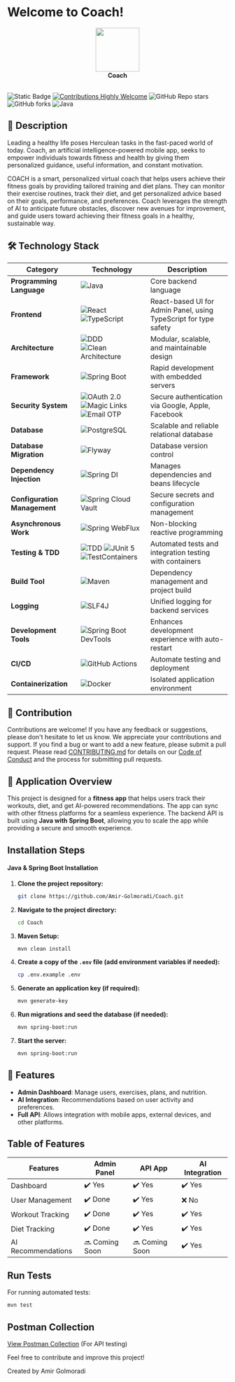 # Welcome to Coach!

<div align="center">  
  <image height= "100" width ="100" src="assets/logo.png"></image>
  <br>  
  <strong>Coach</strong>  
</div>
<br>

![Static Badge](https://img.shields.io/badge/MIT-License-brightgreen) [![Contributions Highly Welcome](https://img.shields.io/badge/contributions-welcome-brightgreen.svg?style=flat)](https://github.com/Amir-Golmoradi/Coach/blob/master/CONTRIBUTING.md) ![GitHub Repo stars](https://img.shields.io/github/stars/Amir-Golmoradi/Coach) ![GitHub forks](https://img.shields.io/github/forks/Amir-Golmoradi/Coach?label=Amir%20Golmoradi) ![Java](https://img.shields.io/badge/Java-21-blue?logo=openjdk)

## 📜 Description

Leading a healthy life poses Herculean tasks in the fast-paced world of today. Coach, an artificial intelligence-powered mobile app, seeks to empower individuals towards fitness and health by giving them personalized guidance, useful information, and constant motivation.

COACH is a smart, personalized virtual coach that helps users achieve their fitness goals by providing tailored training and diet plans. They can monitor their exercise routines, track their diet, and get personalized advice based on their goals, performance, and preferences. Coach leverages the strength of AI to anticipate future obstacles, discover new avenues for improvement, and guide users toward achieving their fitness goals in a healthy, sustainable way.

## 🛠 Technology Stack

| Category                     | Technology                                                                                                                                                                                                      | Description                                                      |
| ---------------------------- | --------------------------------------------------------------------------------------------------------------------------------------------------------------------------------------------------------------- | ---------------------------------------------------------------- |
| **Programming Language**     | ![Java](https://img.shields.io/badge/Java-21-blue?logo=openjdk)                                                                                                                                                 | Core backend language                                            |
| **Frontend**                 | ![React](https://img.shields.io/badge/React-18-blue?logo=react) ![TypeScript](https://img.shields.io/badge/TypeScript-5-blue?logo=typescript)                                                                   | React-based UI for Admin Panel, using TypeScript for type safety |
| **Architecture**             | ![DDD](https://img.shields.io/badge/Architecture-DDD-blueviolet) ![Clean Architecture](https://img.shields.io/badge/Architecture-Clean_Architecture-blueviolet)                                                 | Modular, scalable, and maintainable design                       |
| **Framework**                | ![Spring Boot](https://img.shields.io/badge/Spring%20Boot-3.4.2-brightgreen?logo=springboot)                                                                                                                    | Rapid development with embedded servers                          |
| **Security System**          | ![OAuth 2.0](https://img.shields.io/badge/Auth-OAuth_2.0-orange?logo=oauth) ![Magic Links](https://img.shields.io/badge/Auth-Magic_Links-blue) ![Email OTP](https://img.shields.io/badge/Auth-Email_OTP-yellow) | Secure authentication via Google, Apple, Facebook                |
| **Database**                 | ![PostgreSQL](https://img.shields.io/badge/Database-PostgreSQL-blue?logo=postgresql)                                                                                                                            | Scalable and reliable relational database                        |
| **Database Migration**       | ![Flyway](https://img.shields.io/badge/Migration-Flyway-red?logo=flyway)                                                                                                                                        | Database version control                                         |
| **Dependency Injection**     | ![Spring DI](https://img.shields.io/badge/DI-Spring_DI-brightgreen?logo=spring)                                                                                                                                 | Manages dependencies and beans lifecycle                         |
| **Configuration Management** | ![Spring Cloud Vault](https://img.shields.io/badge/Config-Spring_Cloud_Vault-purple?logo=vault)                                                                                                                 | Secure secrets and configuration management                      |
| **Asynchronous Work**        | ![Spring WebFlux](https://img.shields.io/badge/Reactive-Spring_WebFlux-green?logo=spring)                                                                                                                       | Non-blocking reactive programming                                |
| **Testing & TDD**            | ![TDD](https://img.shields.io/badge/Testing-TDD-yellow) ![JUnit 5](https://img.shields.io/badge/Testing-JUnit_5-blue?logo=junit5) ![TestContainers](https://img.shields.io/badge/Testing-TestContainers-orange) | Automated tests and integration testing with containers          |
| **Build Tool**               | ![Maven](https://img.shields.io/badge/Build-Maven-red?logo=apachemaven)                                                                                                                                         | Dependency management and project build                          |
| **Logging**                  | ![SLF4J](https://img.shields.io/badge/Logging-SLF4J-lightgrey?logo=log4j)                                                                                                                                       | Unified logging for backend services                             |
| **Development Tools**        | ![Spring Boot DevTools](https://img.shields.io/badge/DevTools-Spring_Boot_DevTools-brightgreen)                                                                                                                 | Enhances development experience with auto-restart                |
| **CI/CD**                    | ![GitHub Actions](https://img.shields.io/badge/CI/CD-GitHub_Actions-blue?logo=githubactions)                                                                                                                    | Automate testing and deployment                                  |
| **Containerization**         | ![Docker](https://img.shields.io/badge/Containerization-Docker-blue?logo=docker)                                                                                                                                | Isolated application environment                                 |

## 🤝 Contribution

Contributions are welcome! If you have any feedback or suggestions, please don't hesitate to let us know. We appreciate your contributions and support. If you find a bug or want to add a new feature, please submit a pull request. Please read [CONTRIBUTING.md](https://github.com/Amir-Golmoradi/Coach/blob/master/Contributing.md) for details on our [Code of Conduct](https://github.com/Amir-Golmoradi/Coach/blob/master/Code_Of_Conduct.md) and the process for submitting pull requests.

## 📱 Application Overview

This project is designed for a **fitness app** that helps users track their workouts, diet, and get AI-powered recommendations. The app can sync with other fitness platforms for a seamless experience. The backend API is built using **Java with Spring Boot**, allowing you to scale the app while providing a secure and smooth experience.

## Installation Steps

#### Java & Spring Boot Installation

1. **Clone the project repository:**
    
    ```bash
    git clone https://github.com/Amir-Golmoradi/Coach.git
    ```
    
2. **Navigate to the project directory:**
    
    ```bash
    cd Coach
    ```
    
3. **Maven Setup:**
    
    ```bash
    mvn clean install
    ```
    
4. **Create a copy of the `.env` file (add environment variables if needed):**
    
    ```bash
    cp .env.example .env
    ```
    
5. **Generate an application key (if required):**
    
    ```bash
    mvn generate-key
    ```
    
6. **Run migrations and seed the database (if needed):**
    
    ```bash
    mvn spring-boot:run
    ```
    
7. **Start the server:**
    
    ```bash
    mvn spring-boot:run
    ```
    

## 📑 Features

- **Admin Dashboard**: Manage users, exercises, plans, and nutrition.
- **AI Integration**: Recommendations based on user activity and preferences.
- **Full API**: Allows integration with mobile apps, external devices, and other platforms.

## Table of Features

|Features|Admin Panel|API App|AI Integration|
|---|---|---|---|
|Dashboard|✔️ Yes|✔️ Yes|✔️ Yes|
|User Management|✔️ Done|✔️ Yes|❌ No|
|Workout Tracking|✔️ Done|✔️ Yes|✔️ Yes|
|Diet Tracking|✔️ Done|✔️ Yes|✔️ Yes|
|AI Recommendations|🔜 Coming Soon|🔜 Coming Soon|✔️ Yes|

## Run Tests

For running automated tests:

```bash
mvn test
```

## Postman Collection

[View Postman Collection](https://documenter.getpostman.com/view/20769678/2s9Ye8fuf5) (For API testing)

Feel free to contribute and improve this project!

Created by Amir Golmoradi
